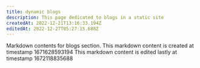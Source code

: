 ```yaml
---
title: dynamic blogs
description: This page dedicated to blogs in a static site
createdAt: 2022-12-21T13:16:33.194Z
editedAt: 2022-12-27T05:27:15.688Z
---
```


Markdown contents for blogs section.
This markdown content is created at timestamp 1671628593194
This markdown content is edited lastly at timestamp 1672118835688